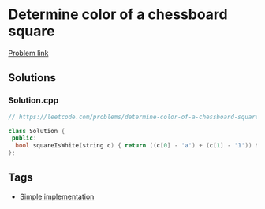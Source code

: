 # Determine color of a chessboard square

[Problem link](https://leetcode.com/problems/determine-color-of-a-chessboard-square)

## Solutions


### Solution.cpp
```cpp
// https://leetcode.com/problems/determine-color-of-a-chessboard-square

class Solution {
 public:
  bool squareIsWhite(string c) { return ((c[0] - 'a') + (c[1] - '1')) & 1; }
};
```
## Tags

* [Simple implementation](/Collections/simple-implementation.md#simple-implementation)
